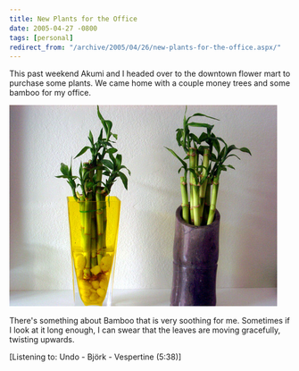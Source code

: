 ```yaml
---
title: New Plants for the Office
date: 2005-04-27 -0800
tags: [personal]
redirect_from: "/archive/2005/04/26/new-plants-for-the-office.aspx/"
---
```


This past weekend Akumi and I headed over to the downtown flower mart to
purchase some plants. We came home with a couple money trees and some
bamboo for my office.

![Bamboo](/images/PlantsForTheOffice.jpg)

There's something about Bamboo that is very soothing for me. Sometimes
if I look at it long enough, I can swear that the leaves are moving
gracefully, twisting upwards.

[Listening to: Undo - Björk - Vespertine (5:38)]

